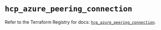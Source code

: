 # `hcp_azure_peering_connection`

Refer to the Terraform Registry for docs: [`hcp_azure_peering_connection`](https://registry.terraform.io/providers/hashicorp/hcp/0.98.1/docs/resources/azure_peering_connection).
